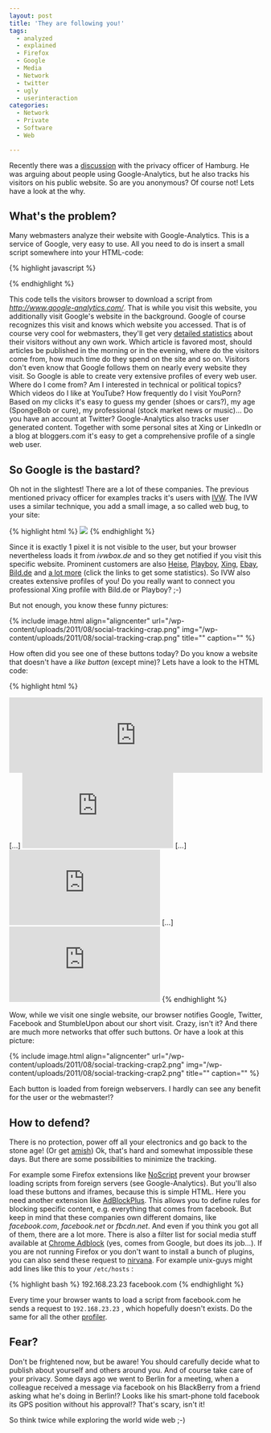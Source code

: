 ```yaml
---
layout: post
title: 'They are following you!'
tags:
  - analyzed
  - explained
  - Firefox
  - Google
  - Media
  - Network
  - twitter
  - ugly
  - userinteraction
categories:
  - Network
  - Private
  - Software
  - Web

---
```


Recently there was a <a href="http://heise.de/-1320862">discussion</a> with the privacy officer of Hamburg. He was arguing about people using Google-Analytics, but he also tracks his visitors on his public website. So are you anonymous? Of course not! Lets have a look at the why.



<h2>What's the problem?</h2>
Many webmasters analyze their website with Google-Analytics. This is a service of Google, very easy to use. All you need to do is insert a small script somewhere into your HTML-code:



{% highlight javascript %}
<script type="text/javascript">

  var _gaq = _gaq || [];
  _gaq.push(['_setAccount', 'SOME_ID']);
  _gaq.push(['_trackPageview']);

  (function() {
    var ga = document.createElement('script'); ga.type = 'text/javascript'; ga.async = true;
    ga.src = ('https:' == document.location.protocol ? 'https://ssl' : 'http://www') + '.google-analytics.com/ga.js';
    var s = document.getElementsByTagName('script')[0]; s.parentNode.insertBefore(ga, s);
  })();

</script>
{% endhighlight %}



This code tells the visitors browser to download a script from <em>http://www.google-analytics.com/</em>. That is while you visit this website, you additionally visit Google's website in the background. Google of course recognizes this visit and knows which website you accessed.
That is of course very cool for webmasters, they'll get very <a href="http://www.google.com/analytics/features.html">detailed statistics</a> about their visitors without any own work. Which article is favored most, should articles be published in the morning or in the evening, where do the visitors come from, how much time do they spend on the site and so on. Visitors don't even know that Google follows them on nearly every website they visit.
So Google is able to create very extensive profiles of every web user. Where do I come from? Am I interested in technical or political topics? Which videos do I like at YouTube? How frequently do I visit YouPorn? Based on my clicks it's easy to guess my gender (shoes or cars?), my age (SpongeBob or cure), my professional (stock market news or music)... Do you have an account at Twitter? Google-Analytics also tracks user generated content. Together with some personal sites at Xing or LinkedIn or a blog at bloggers.com it's easy to get a comprehensive profile of a single web user.

<h2>So Google is the bastard?</h2>
Oh not in the slightest! There are a lot of these companies. The previous mentioned privacy officer for examples tracks it's users with <a href="http://www.ivw.de/">IVW</a>. The IVW uses a similar technique, you add a small image, a so called web bug, to your site:



{% highlight html %}
<img id="ivw_pixel" src="http://heise.ivwbox.de/cgi-bin/ivw/SOMEID">
{% endhighlight %}



Since it is exactly 1 pixel it is not visible to the user, but your browser nevertheless loads it from <em>ivwbox.de</em> and so they get notified if you visit this specific website. Prominent customers are also <a href="http://ausweisung.ivw-online.de/i.php?s=2&a=100025">Heise</a>, <a href="http://ausweisung.ivw-online.de/i.php?s=2&a=100326">Playboy</a>, <a href="http://ausweisung.ivw-online.de/i.php?s=2&a=100688">Xing</a>, <a href="http://ausweisung.ivw-online.de/i.php?s=2&a=99847">Ebay</a>, <a href="http://ausweisung.ivw-online.de/i.php?s=2&a=99707">Bild.de</a> and <a href="http://ausweisung.ivw-online.de/">a lot more</a> (click the links to get some statistics). So IVW also creates extensive profiles of you! Do you really want to connect you professional Xing profile with Bild.de or Playboy? ;-)

But not enough, you know these funny pictures:

{% include image.html align="aligncenter" url="/wp-content/uploads/2011/08/social-tracking-crap.png" img="/wp-content/uploads/2011/08/social-tracking-crap.png" title="" caption="" %}

How often did you see one of these buttons today? Do you know a website that doesn't have a <em>like button</em> (except mine)? Lets have a look to the HTML code:



{% highlight html %}
<iframe src="https://plusone.google.com/u/0/_/+1/SOMESTUFF" allowtransparency="true" hspace="0" id="SOMEID" marginheight="0" marginwidth="0" name="SOMENAME" style="STYLE" tabindex="-1" vspace="0" scrolling="no" width="100%" frameborder="0"></iframe>
[...]
<iframe src="http://platform.twitter.com/widgets/tweet_button.html#_=ID" title="TITLE" style="STYLE" class="CLASS" allowtransparency="true" scrolling="no" frameborder="0"></iframe><script type="text/javascript" src="http://platform.twitter.com/widgets.js"></script>
[...]
<iframe src="http://www.facebook.com/plugins/like.php?href=ID" style="STYLE" allowtransparency="true" scrolling="no" frameborder="0"></iframe>
[...]
<script src="http://www.stumbleupon.com/hostedbadge.php?s=1"></script><iframe src="http://www.stumbleupon.com/badge/embed/1/?url=ID" style="STYLE" allowtransparency="true" scrolling="no" frameborder="0"></iframe>
{% endhighlight %}



Wow, while we visit one single website, our browser notifies Google, Twitter, Facebook and StumbleUpon about our short visit. Crazy, isn't it? And there are much more networks that offer such buttons.
Or have a look at this picture:

{% include image.html align="aligncenter" url="/wp-content/uploads/2011/08/social-tracking-crap2.png" img="/wp-content/uploads/2011/08/social-tracking-crap2.png" title="" caption="" %}

Each button is loaded from foreign webservers. I hardly can see any benefit for the user or the webmaster!?

<h2>How to defend?</h2>
There is no protection, power off all your electronics and go back to the stone age! (Or get <a href="http://en.wikipedia.org/wiki/Amish">amish</a>)
Ok, that's hard and somewhat impossible these days. But there are some possibilities to minimize the tracking.

For example some Firefox extensions like <a href="http://noscript.net/">NoScript</a> prevent your browser loading scripts from foreign servers (see Google-Analytics). 
But you'll also load these buttons and iframes, because this is simple HTML. Here you need another extension like <a href="http://adblockplus.org/en/">AdBlockPlus</a>. This allows you to define rules for blocking specific content, e.g. everything that comes from facebook. But keep in mind that these companies own different domains, like <em>facebook.com</em>, <em>facebook.net</em> or <em>fbcdn.net</em>. And even if you think you got all of them, there are a lot more. There is also a filter list for social media stuff available at <a href="http://chromeadblock.org/extensions/block-facebook-tracking/">Chrome Adblock</a> (yes, comes from Google, but does its job...).
If you are not running Firefox or you don't want to install a bunch of plugins, you can also send these request to <a href="http://en.wikipedia.org/wiki/Nirvana">nirvana</a>. For example unix-guys might add lines like this to your  `/etc/hosts` :



{% highlight bash %}
192.168.23.23 facebook.com
{% endhighlight %}



Every time your browser wants to load a script from facebook.com he sends a request to  `192.168.23.23` , which hopefully doesn't exists. Do the same for all the other <a href="http://datenfresser.info/">profiler</a>.

<h2>Fear?</h2>
Don't be frightened now, but be aware! You should carefully decide what to publish about yourself and others around you. And of course take care of your privacy.
Some days ago we went to Berlin for a meeting, when a colleague received a message via facebook on his BlackBerry from a friend asking what he's doing in Berlin!? Looks like his smart-phone told facebook its GPS position without his approval!? That's scary, isn't it!

So think twice while exploring the world wide web ;-)
